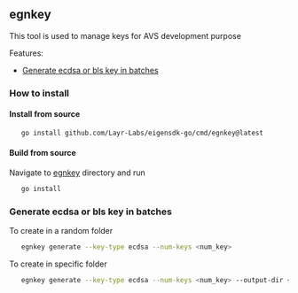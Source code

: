 ## egnkey
This tool is used to manage keys for AVS development purpose

Features:
- [Generate ecdsa or bls key in batches](#generate-ecdsa-or-bls-key-in-batches)

### How to install
#### Install from source
```bash
   go install github.com/Layr-Labs/eigensdk-go/cmd/egnkey@latest
```

#### Build from source
Navigate to [egnkey](../egnkey/) directory and run
```bash
   go install
```

### Generate ecdsa or bls key in batches

To create in a random folder
```bash
   egnkey generate --key-type ecdsa --num-keys <num_key>
```

To create  in specific folder
```bash
   egnkey generate --key-type ecdsa --num-keys <num_key> --output-dir <path_to_folder>
```
